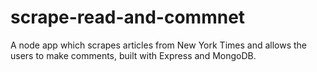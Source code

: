 # scrape-read-and-commnet
A node app which scrapes articles from New York Times and allows the users to make comments, built with Express and MongoDB.
